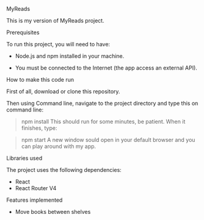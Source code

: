 MyReads

This is my version of MyReads project.

Prerequisites

To run this project, you will need to have:
* Node.js and npm installed in your machine.

* You must be connected to the Internet (the app access an external API).

How to make this code run

First of all, download or clone this repository.

Then using Command line, navigate to the project directory and type this on command line:

> npm install
This should run for some minutes, be patient. When it finishes, type:

> npm start
A new window sould open in your default browser and you can play around with my app.

Libraries used

The project uses the following dependencies:

* React
* React Router V4

Features implemented

* Move books between shelves
